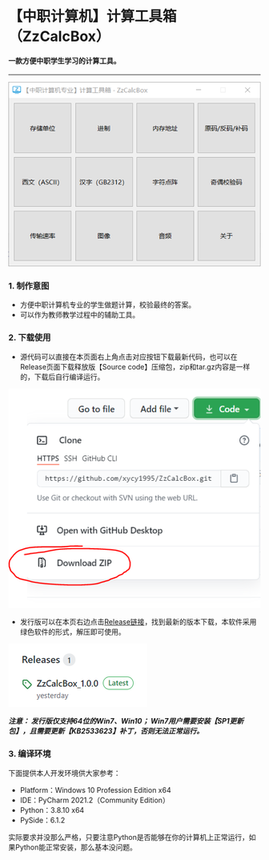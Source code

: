 # 【中职计算机】计算工具箱（ZzCalcBox）
#### 一款方便中职学生学习的计算工具。

------------
![img_1.png](img/img_1.png)

### 1. 制作意图
- 方便中职计算机专业的学生做题计算，校验最终的答案。
- 可以作为教师教学过程中的辅助工具。

### 2. 下载使用
- 源代码可以直接在本页面右上角点击对应按钮下载最新代码，也可以在Release页面下载释放版【Source code】压缩包，zip和tar.gz内容是一样的，下载后自行编译运行。

![img_3.png](img/img_3.png)
- 发行版可以在本页右边点击[Release链接](https://github.com/xycy1995/ZzCalcBox/releases "Release链接")，找到最新的版本下载，本软件采用绿色软件的形式，解压即可使用。

![img_2.png](img/img_2.png)

***注意：
发行版仅支持64位的Win7、Win10；
Win7用户需要安装【SP1更新包】，且需要更新【KB2533623】补丁，否则无法正常运行。***

### 3. 编译环境
下面提供本人开发环境供大家参考：
- Platform：Windows 10 Profession Edition x64
- IDE：PyCharm 2021.2（Community Edition）
- Python：3.8.10 x64
- PySide：6.1.2

实际要求并没那么严格，只要注意Python是否能够在你的计算机上正常运行，如果Python能正常安装，那么基本没问题。
